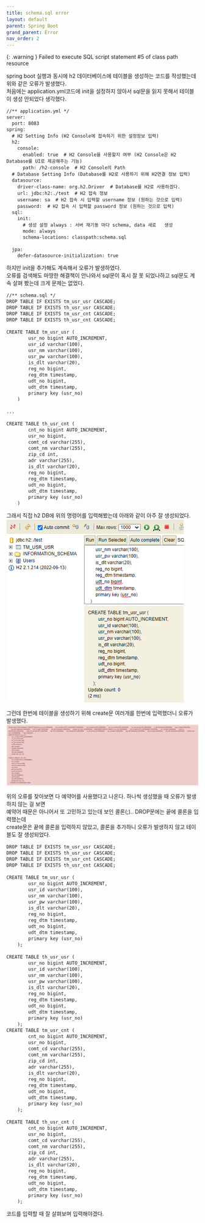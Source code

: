 ```yaml
---
title: schema.sql error
layout: default
parent: Spring Boot
grand_parent: Error
nav_order: 2
---
```


{: .warning }
Failed to execute SQL script statement #5 of class path resource


spring boot 실행과 동시에 h2 데이터베이스에 테이블을 생성하는 코드를 작성했는데 위와 같은 오류가 발생했다.  
처음에는 application.yml코드에 init을 설정하지 않아서 sql문을 읽지 못해서 테이블이 생성 안되었다 생각했다.   

```
//** application.yml */
server:
  port: 8083
spring:
  # H2 Setting Info (H2 Console에 접속하기 위한 설정정보 입력)
  h2:
    console:
      enabled: true  # H2 Console을 사용할지 여부 (H2 Console은 H2 Database를 UI로 제공해주는 기능)
      path: /h2-console  # H2 Console의 Path
  # Database Setting Info (Database를 H2로 사용하기 위해 H2연결 정보 입력)
  datasource:
    driver-class-name: org.h2.Driver  # Database를 H2로 사용하겠다.
    url: jdbc:h2:./test  # H2 접속 정보
    username: sa  # H2 접속 시 입력할 username 정보 (원하는 것으로 입력)
    password:  # H2 접속 시 입력할 password 정보 (원하는 것으로 입력)
  sql:
    init:
      # 생성 설정 always : 서버 재기동 마다 schema, data 새로   생성
      mode: always
      schema-locations: classpath:schema.sql

  jpa:
    defer-datasource-initialization: true
```

하지만 init을 추가해도 계속해서 오류가 발생하였다.  
오류를 검색해도 마땅한 해결책이 안나와서 sql문이 혹시 잘 못 되었나하고 sql문도 계속 살펴 봤는데 크게 문제는 없었다.

```
//** schema.sql */
DROP TABLE IF EXISTS tm_usr_usr CASCADE;
DROP TABLE IF EXISTS th_usr_usr CASCADE;
DROP TABLE IF EXISTS tm_usr_cnt CASCADE;
DROP TABLE IF EXISTS th_usr_cnt CASCADE;

CREATE TABLE tm_usr_usr (
        usr_no bigint AUTO_INCREMENT,
        usr_id varchar(100),
        usr_nm varchar(100),
        usr_pw varchar(100),
        is_dlt varchar(20),
        reg_no bigint,
        reg_dtm timestamp,
        udt_no bigint,
        udt_dtm timestamp,
        primary key (usr_no)
    )

...

CREATE TABLE th_usr_cnt (
        cnt_no bigint AUTO_INCREMENT,
        usr_no bigint,
        comt_cd varchar(255),
        comt_nm varchar(255),
        zip_cd int,
        adr varchar(255),
        is_dlt varchar(20),
        reg_no bigint,
        reg_dtm timestamp,
        udt_no bigint,
        udt_dtm timestamp,
        primary key (usr_no)
    )
```

그래서 직접 h2 DB에 위의 명령어를 입력해봤는데 아래와 같이 아주 잘 생성되었다.
![sql-error1](/assets/images/sql-error1.png)

그런데 한번에 테이블을 생성하기 위해 create문 여러개를 한번에 입력했더니 오류가 발생했다.
![sql-error2](/assets/images/sql-error2.png)

위의 오류를 찾아보면 다 예약어를 사용했다고 나온다. 하나씩 생성했을 때 오류가 발생하지 않는 걸 보면  
예약어 때문은 아니어서 또 고민하고 있는데 보인 콜론(;).. DROP문에는 끝에 콜론을 입력했는데  
create문은 끝에 콜론을 입력하지 않았고, 콜론을 추가하니 오류가 발생하지 않고 테이블도 잘 생성되었다.

```
DROP TABLE IF EXISTS tm_usr_usr CASCADE;
DROP TABLE IF EXISTS th_usr_usr CASCADE;
DROP TABLE IF EXISTS tm_usr_cnt CASCADE;
DROP TABLE IF EXISTS th_usr_cnt CASCADE;

CREATE TABLE tm_usr_usr (
        usr_no bigint AUTO_INCREMENT,
        usr_id varchar(100),
        usr_nm varchar(100),
        usr_pw varchar(100),
        is_dlt varchar(20),
        reg_no bigint,
        reg_dtm timestamp,
        udt_no bigint,
        udt_dtm timestamp,
        primary key (usr_no)
    );

CREATE TABLE th_usr_usr (
        usr_no bigint AUTO_INCREMENT,
        usr_id varchar(100),
        usr_nm varchar(100),
        usr_pw varchar(100),
        is_dlt varchar(20),
        reg_no bigint,
        reg_dtm timestamp,
        udt_no bigint,
        udt_dtm timestamp,
        primary key (usr_no)
    );
CREATE TABLE tm_usr_cnt (
        cnt_no bigint AUTO_INCREMENT,
        usr_no bigint,
        comt_cd varchar(255),
        comt_nm varchar(255),
        zip_cd int,
        adr varchar(255),
        is_dlt varchar(20),
        reg_no bigint,
        reg_dtm timestamp,
        udt_no bigint,
        udt_dtm timestamp,
        primary key (usr_no)
    );

CREATE TABLE th_usr_cnt (
        cnt_no bigint AUTO_INCREMENT,
        usr_no bigint,
        comt_cd varchar(255),
        comt_nm varchar(255),
        zip_cd int,
        adr varchar(255),
        is_dlt varchar(20),
        reg_no bigint,
        reg_dtm timestamp,
        udt_no bigint,
        udt_dtm timestamp,
        primary key (usr_no)
    );
```

코드를 입력할 때 잘 살펴보며 입력해야겠다.
